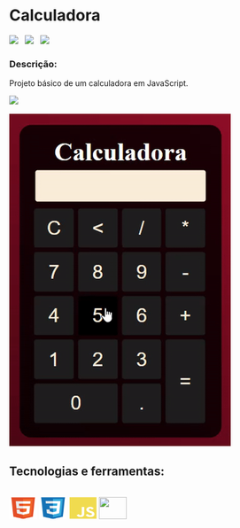 <h1>Calculadora</h1>

<p>
 <img src="https://img.shields.io/github/license/lucasbizachi/calculadora?style=social"/>&#160;&#160;
 <img src="https://img.shields.io/github/languages/count/lucasbizachi/calculadora?style=social"/>&#160;&#160;
 <img src="https://img.shields.io/github/languages/top/lucasbizachi/calculadora?style=social"/>&#160;&#160;
</p>

<h3>Descrição:</h3>
<p>Projeto básico de um calculadora em JavaScript.</p>

<p>
   <img src="http://img.shields.io/static/v1?label=STATUS&message=%20Finalizado&color=GREEN&style=for-the-badge"/>
<p/>

<img src="assets/calc.gif"/>

## Tecnologias e ferramentas:
  
 <div style="display: inline_block"><br>
  <img align="center" alt="" height="40" width="50" src="https://raw.githubusercontent.com/devicons/devicon/master/icons/html5/html5-original.svg">
  <img align="center" alt="" height="40" width="50" src="https://raw.githubusercontent.com/devicons/devicon/master/icons/css3/css3-original.svg">
  <img align="center" alt="" height="40" width="50" src="https://raw.githubusercontent.com/devicons/devicon/master/icons/javascript/javascript-plain.svg">
  <img align="center" alt="" height="40" width="50"<img src="https://cdn.jsdelivr.net/gh/devicons/devicon/icons/photoshop/photoshop-line.svg" />
</div> </br>

 
